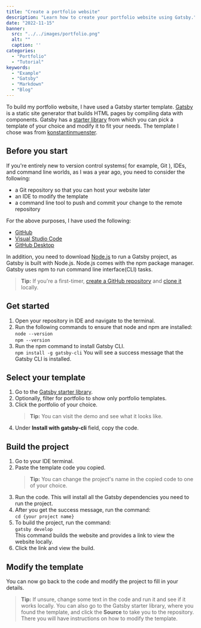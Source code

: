 ```yaml
---
title: "Create a portfolio website"
description: "Learn how to create your portfolio website using Gatsby."
date: "2022-11-15"
banner:
  src: "../../images/portfolio.png"
  alt: ""
  caption: ''
categories:
  - "Portfolio"
  - "Tutorial"
keywords:
  - "Example"
  - "Gatsby"
  - "Markdown"
  - "Blog"
---
```


To build my portfolio website, I have used a Gatsby starter template. [Gatsby](https://www.gatsbyjs.com/docs/glossary/static-site-generator/) is a static site generator that builds HTML pages by compiling data with components. Gatsby has a [starter library](https://www.gatsbyjs.com/starters/) from which you can pick a template of your choice and modify it to fit your needs. The template I chose was from [konstantinmuenster](https://github.com/konstantinmuenster). 

## Before you start

If you're entirely new to version control systems( for example, Git ), IDEs, and command line worlds, as I was a year ago, you need to consider the following:
- a  Git repository so that you can host your website later 
- an IDE to modify the template
- a command line tool to push and commit your change to the remote repository

For the above purposes, I have used the following:

- [GitHub](https://github.com/)
- [Visual Studio Code](https://code.visualstudio.com/)
- [GitHub Desktop](https://desktop.github.com/)

In addition, you need to download [Node.js](https://nodejs.org/en/) to run a Gatsby project, as Gatsby is built with Node.js. Node.js comes with the npm package manager. Gatsby uses npm to run command line interface(CLI) tasks. 

> **Tip:** If you're a first-timer, [create a GitHub repository](https://docs.github.com/en/repositories/creating-and-managing-repositories/creating-a-new-repository) and [clone it](https://docs.github.com/en/repositories/creating-and-managing-repositories/cloning-a-repository) locally.

## Get started
1. Open your repository in IDE and navigate to the terminal.
2. Run the following commands to ensure that node and npm are installed:
   ```node --version``` <br/>
   ```npm --version``` <br/>
3. Run the npm command to install Gatsby CLI.<br/>
    ```npm install -g gatsby-cli```
  You will see a success message that the Gatsby CLI is installed.

## Select your template
1. Go to the [Gatsby starter library](https://www.gatsbyjs.com/starters/).
2. Optionally, filter for portfolio to show only portfolio templates.
3. Click the portfolio of your choice. <br/>
   > **Tip:** You can visit the demo and see what it looks like.
4. Under **Install with gatsby-cli** field, copy the code.

## Build the project
1. Go to your IDE terminal.
2. Paste the template code you copied. <br/>
   > **Tip:** You can change the project's name in the copied code to one of your choice.
3. Run the code. 
   This will install all the Gatsby dependencies you need to run the project.
4. After you get the success message, run the command: <br/>
   ```cd {your project name}```
5. To build the project, run the command:<br/>
   ```gatsby develop```<br/>
    This command builds the website and provides a link to view the website locally.
6. Click the link and view the build.

## Modify the template

You can now go back to the code and modify the project to fill in your details. 
> **Tip:**   If unsure, change some text in the code and run it and see if it works locally. You can also go to the Gatsby starter library, where you found the template, and click the **Source** to take you to the repository. There you will have instructions on how to modify the template.
